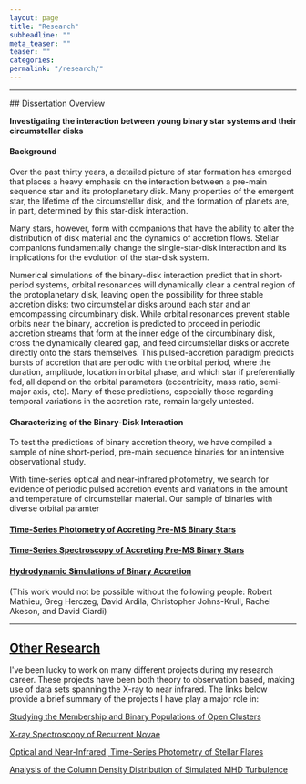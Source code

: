 ```yaml
---
layout: page
title: "Research"
subheadline: ""
meta_teaser: ""
teaser: ""
categories:
permalink: "/research/"
---
```

<hr>
## Dissertation Overview

<b>Investigating the interaction between young binary star systems and their circumstellar disks </b>

#### Background
Over the past thirty years, a detailed picture of star formation has emerged that places a heavy emphasis on the interaction between a pre-main sequence star and its protoplanetary disk. Many properties of the emergent star, the lifetime of the circumstellar disk, and the formation of planets are, in part, determined by this star-disk interaction. 

Many stars, however, form with companions that have the ability to alter the distribution of disk material and the dynamics of accretion flows. Stellar companions fundamentally change the single-star-disk interaction and its implications for the evolution of the star-disk system. 

Numerical simulations of the binary-disk interaction predict that in short-period systems, orbital resonances will dynamically clear a central region of the protoplanetary disk, leaving open the possibility for three stable accretion disks: two circumstellar disks around each star and an emcompassing circumbinary disk. While orbital resonances prevent stable orbits near the binary, accretion is predicted to proceed in periodic accretion streams that form at the inner edge of the circumbinary disk, cross the dynamically cleared gap, and feed circumstellar disks or accrete directly onto the stars themselves. This pulsed-accretion paradigm predicts bursts of accretion that are periodic with the orbital period, where the duration, amplitude, location in orbital phase, and which star if preferentially fed, all depend on the orbital parameters (eccentricity, mass ratio, semi-major axis, etc). Many of these predictions, especially those regarding temporal variations in the accretion rate, remain largely untested.

#### Characterizing of the Binary-Disk Interaction
To test the predictions of binary accretion theory, we have compiled a sample of nine short-period, pre-main sequence binaries for an intensive observational study.

With time-series optical and near-infrared photometry, we search for evidence of periodic pulsed accretion events and variations in the amount and temperature of circumstellar material. Our sample of binaries with diverse orbital paramter

#### <a href='https://tofflemire.github.io/photometry/'> Time-Series Photometry of Accreting Pre-MS Binary Stars </a>

#### <a href='https://tofflemire.github.io/spectroscopy/'> Time-Series Spectroscopy of Accreting Pre-MS Binary Stars </a>

#### <a href='https://tofflemire.github.io/sims/'> Hydrodynamic Simulations of Binary Accretion </a>

(This work would not be possible without the following people: Robert Mathieu, Greg Herczeg, David Ardila, Christopher Johns-Krull, Rachel Akeson, and David Ciardi)

<hr>

## <a href='https://tofflemire.github.io/other_research/'>Other Research</a>
I've been lucky to work on many different projects during my research career. These projects have been both theory to observation based, making use of data sets spanning the X-ray to near infrared. The links below provide a brief summary of the projects I have play a major role in:

<a href="https://tofflemire.github.io/other_research#wocs"> Studying the Membership and Binary Populations of Open Clusters </a>

<a href="https://tofflemire.github.io/other_research#xspec"> X-ray Spectroscopy of Recurrent Novae </a>

<a href="https://tofflemire.github.io/other_research#flares"> Optical and Near-Infrared, Time-Series Photometry of Stellar Flares </a>

<a href="https://tofflemire.github.io/other_research#tsallis"> Analysis of the Column Density Distribution of Simulated MHD Turbulence </a>

